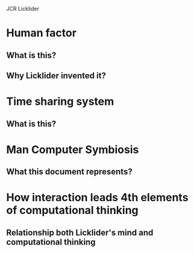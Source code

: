 JCR Licklider

# Human factor
## What is this?
## Why Licklider invented it?

# Time sharing system
## What is this?

# Man Computer Symbiosis
## What this document represents?

# How interaction leads 4th elements of computational thinking
## Relationship both Licklider's mind and computational thinking

